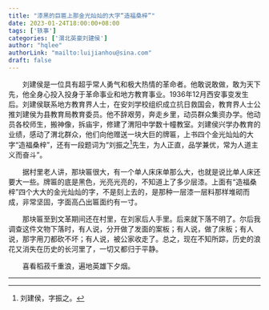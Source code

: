 ```yaml
---
title: "漆黑的巨匾上那金光灿灿的大字“造福桑梓”"
date: 2023-01-24T18:00:00+08:00
tags: ['轶事']
categories: ['渭北英豪刘建侯']
author: "hqlee"
authorLink: "mailto:luijianhou@sina.com"
draft: false
---
```


　　刘建侯是一位具有超乎常人勇气和极大热情的革命者。他敢说敢做，敢为天下先，他全身心投入投身于革命事业和地方教育事业。1936年12月西安事变发生后。刘建侯联系地方教育界人士，在安刘学校组织成立抗日救国会，教育界人士公推刘建侯为县教育局教育委员。他不辞艰劳，奔走乡里，动员群众集资办学。他动员各校师生，搬神像，拆庙宇，修建了渭阳中学数十幢教室。刘建侯兴学办教育的业绩，感动了渭北群众，他们向他赠送一块大巨的牌匾，上书四个金光灿灿的大字“造福桑梓”，还有一段题词为“刘振之[^1]先生，为人正直，品学兼优，常为人道主义而奋斗”。

　　据村里老人讲，那块匾很大，有一个单人床床单那么大，也就是说比单人床还要大一些。牌匾的底是黑色，光亮光亮的，不知道上了多少层漆。上面有“造福桑梓”四个大大的金光灿灿的字，不是刻上去的，是那种一层漆一层料那样堆砌而成，非常坚固，字面高凸出匾面约有一寸。

　　那块匾至到文革期间还在村里，在刘家后人手里。后来就下落不明了。尔后我调查这件文物下落时，有人说，分开做了发面的案板；有人说，做了床板；有人说，那字用刀都砍不坏；有人说，被公家收走了。总之，现在不知所踪，历史的浪花又消失在历史的长河里了，一切又都归于平静。

　　喜看稻菽千重浪，遍地英雄下夕烟。

----------------------------------------

[^1]: 刘建侯，字振之。
